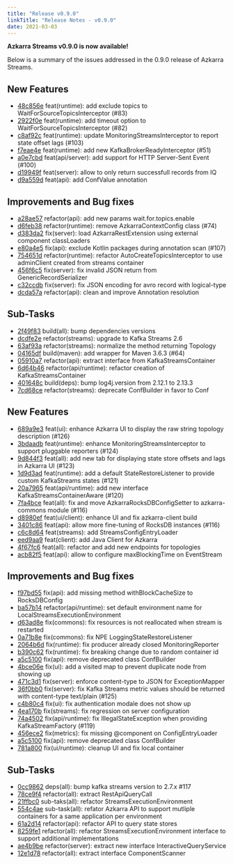 ```yaml
---
title: "Release v0.9.0"
linkTitle: "Release Notes - v0.9.0"
date: 2021-03-03
---
```


**Azkarra Streams v0.9.0 is now available!**

Below is a summary of the issues addressed in the 0.9.0 release of Azkarra Streams. 

## New Features
* [48c856e](https://github.com/streamthoughts/azkarra-streams/commit/48c856e) feat(runtime): add exclude topics to WaitForSourceTopicsInterceptor (#83)
* [2922f0e](https://github.com/streamthoughts/azkarra-streams/commit/2922f0e) feat(runtime): add timeout option to WaitForSourceTopicsInterceptor (#82)
* [c8af92c](https://github.com/streamthoughts/azkarra-streams/commit/c8af92c) feat(runtime): update MonitoringStreamsInterceptor to report state offset lags (#103)
* [f7eae4e](https://github.com/streamthoughts/azkarra-streams/commit/f7eae4e) feat(runtime): add new KafkaBrokerReadyInterceptor (#51)
* [a0e7cbd](https://github.com/streamthoughts/azkarra-streams/commit/a0e7cbd) feat(api/server): add support for HTTP Server-Sent Event (#100)
* [d19949f](https://github.com/streamthoughts/azkarra-streams/commit/d19949f) feat(server): allow to only return successfull records from IQ
* [d9a559d](https://github.com/streamthoughts/azkarra-streams/commit/d9a559d) feat(api): add ConfValue annotation

## Improvements and Bug fixes
* [a28ae57](https://github.com/streamthoughts/azkarra-streams/commit/a28ae57) refactor(api): add new params wait.for.topics.enable
* [d6feb38](https://github.com/streamthoughts/azkarra-streams/commit/d6feb38) refactor(runtime): remove AzkarraContextConfig class (#74)
* [d383da2](https://github.com/streamthoughts/azkarra-streams/commit/d383da2) fix(server): load AzkarraRestExtension using external component classLoaders
* [e80a4e5](https://github.com/streamthoughts/azkarra-streams/commit/e80a4e5) fix(api): exclude Kotlin packages during annotation scan (#107)
* [754651d](https://github.com/streamthoughts/azkarra-streams/commit/754651d) refactor(runtime): refactor AutoCreateTopicsInterceptor to use adminClient created from streams container
* [456f6c5](https://github.com/streamthoughts/azkarra-streams/commit/456f6c5) fix(server): fix invalid JSON return from GenericRecordSerializer
* [c32ccdb](https://github.com/streamthoughts/azkarra-streams/commit/c32ccdb) fix(server): fix JSON encoding for avro record with logical-type
* [dcda57a](https://github.com/streamthoughts/azkarra-streams/commit/dcda57a) refactor(api): clean and improve Annotation resolution

## Sub-Tasks
* [2f49f83](https://github.com/streamthoughts/azkarra-streams/commit/2f49f83) build(all): bump dependencies versions
* [dcdfe2e](https://github.com/streamthoughts/azkarra-streams/commit/dcdfe2e) refactor(streams): upgrade to Kafka Streams 2.6
* [63af93a](https://github.com/streamthoughts/azkarra-streams/commit/63af93a) refactor(streams): normalize the method returning Topology
* [04165df](https://github.com/streamthoughts/azkarra-streams/commit/04165df) build(maven): add wrapper for Maven 3.6.3 (#64)
* [05910a7](https://github.com/streamthoughts/azkarra-streams/commit/05910a7) refactor(api): extract interface from KafkaStreamsContainer
* [6d64b46](https://github.com/streamthoughts/azkarra-streams/commit/6d64b46) refactor(api/runtime): refactor creation of KafkaStreamsContainer
* [401648c](https://github.com/streamthoughts/azkarra-streams/commit/401648c) build(deps): bump log4j.version from 2.12.1 to 2.13.3
* [7cd68ce](https://github.com/streamthoughts/azkarra-streams/commit/7cd68ce) refactor(streams): deprecate ConfBuilder in favor to Conf

## New Features
* [689a9e3](https://github.com/streamthoughts/azkarra-streams/commit/689a9e3) feat(ui): enhance Azkarra UI to display the raw string topology description (#126)
* [3bdaadb](https://github.com/streamthoughts/azkarra-streams/commit/3bdaadb) feat(runtime): enhance MonitoringStreamsInterceptor to support pluggable reporters (#124)
* [9d844f3](https://github.com/streamthoughts/azkarra-streams/commit/9d844f3) feat(all): add new tab for displaying state store offsets and lags in Azkarra UI (#123)
* [1d9d3ad](https://github.com/streamthoughts/azkarra-streams/commit/1d9d3ad) feat(runtime): add a default StateRestoreListener to provide custom KafkaStreams states (#121)
* [20a7965](https://github.com/streamthoughts/azkarra-streams/commit/20a7965) feat(api/runtime): add new interface KafkaStreamsContainerAware (#120)
* [7fa4bce](https://github.com/streamthoughts/azkarra-streams/commit/7fa4bce) feat(all): fix and move AzkarraRocksDBConfigSetter to azkarra-commons module (#116)
* [d8980ef](https://github.com/streamthoughts/azkarra-streams/commit/d8980ef) feat(ui/client): enhance UI and fix azkarra-client build
* [3401c86](https://github.com/streamthoughts/azkarra-streams/commit/3401c86) feat(api): allow more fine-tuning of RocksDB instances (#116)
* [c6c8d64](https://github.com/streamthoughts/azkarra-streams/commit/c6c8d64) feat(streams): add StreamsConfigEntryLoader
* [eed9aa9](https://github.com/streamthoughts/azkarra-streams/commit/eed9aa9) feat(client): add Java Client for Azkarra
* [4f67fc6](https://github.com/streamthoughts/azkarra-streams/commit/4f67fc6) feat(all): refactor and add new endpoints for topologies
* [acb82f5](https://github.com/streamthoughts/azkarra-streams/commit/acb82f5) feat(api): allow to configure maxBlockingTime on EventStream

## Improvements and Bug fixes
* [f97bd55](https://github.com/streamthoughts/azkarra-streams/commit/f97bd55) fix(api): add missing method withBlockCacheSize to RocksDBConfig
* [ba57b14](https://github.com/streamthoughts/azkarra-streams/commit/ba57b14) refactor(api/runtime): set default environment name for LocalStreamsExecutionEnvironment
* [d63ad8e](https://github.com/streamthoughts/azkarra-streams/commit/d63ad8e) fix(commons): fix resources is not reallocated when stream is restarted
* [0a71b8e](https://github.com/streamthoughts/azkarra-streams/commit/0a71b8e) fix(commons): fix NPE LoggingStateRestoreListener
* [2064b6d](https://github.com/streamthoughts/azkarra-streams/commit/2064b6d) fix(runtime): fix producer already closed MonitoringReporter
* [b390c62](https://github.com/streamthoughts/azkarra-streams/commit/b390c62) fix(runtime): fix breaking change due to random container id
* [a5c5100](https://github.com/streamthoughts/azkarra-streams/commit/a5c5100) fix(api): remove deprecated class ConfBuilder
* [4bce06e](https://github.com/streamthoughts/azkarra-streams/commit/4bce06e) fix(ui): add a visited map to prevent duplicate node from showing up
* [471c3d1](https://github.com/streamthoughts/azkarra-streams/commit/471c3d1) fix(server): enforce content-type to JSON for ExceptionMapper
* [36f0bb0](https://github.com/streamthoughts/azkarra-streams/commit/36f0bb0) fix(server): fix Kafka Streams metric values should be returned with content-type text/plain (#125)
* [c4b80c4](https://github.com/streamthoughts/azkarra-streams/commit/c4b80c4) fix(ui): fix authentication modale does not show up
* [4ea170b](https://github.com/streamthoughts/azkarra-streams/commit/4ea170b) fix(streams): fix regression on server configuration
* [74a4502](https://github.com/streamthoughts/azkarra-streams/commit/74a4502) fix(api/runtime): fix IllegalStateException when providing KafkaStreamFactory (#119)
* [456ece2](https://github.com/streamthoughts/azkarra-streams/commit/456ece2) fix(metrics): fix missing @component on ConfigEntryLoader
* [a5c5100](https://github.com/streamthoughts/azkarra-streams/commit/a5c5100) fix(api): remove deprecated class ConfBuilder
* [781a800](https://github.com/streamthoughts/azkarra-streams/commit/781a800) fix(ui/runtime): cleanup UI and fix local container

## Sub-Tasks
* [0cc9862](https://github.com/streamthoughts/azkarra-streams/commit/0cc9862) deps(all): bump kafka streams version to 2.7.x #117
* [78ce9f4](https://github.com/streamthoughts/azkarra-streams/commit/78ce9f4) refactor(all): extract RestApiQueryCall
* [21ffbc0](https://github.com/streamthoughts/azkarra-streams/commit/21ffbc0) sub-taks(all): refactor StreamsExecutionEnvironment
* [554c4ae](https://github.com/streamthoughts/azkarra-streams/commit/554c4ae) sub-task(all): refator Azkarra API to support mutliple containers for a same application per environment
* [61a2d14](https://github.com/streamthoughts/azkarra-streams/commit/61a2d14) refactor(api): refactor API to query state stores
* [8259fe1](https://github.com/streamthoughts/azkarra-streams/commit/8259fe1) refactor(all): refactor StreamsExecutionEnvironment interface to support additional implementations
* [ae4b9be](https://github.com/streamthoughts/azkarra-streams/commit/ae4b9be) refactor(server): extract new interface InteractiveQueryService
* [12e1d78](https://github.com/streamthoughts/azkarra-streams/commit/12e1d78) refactor(all): extract interface ComponentScanner